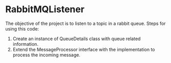 # RabbitMQListener
The objective of the project is to listen to a topic in a rabbit queue.
Steps for using this code: 
1. Create an instance of QueueDetails class with queue related information. 
2. Extend the MessageProcessor interface with the implementation to process the incoming message.
